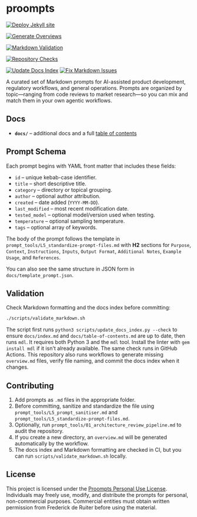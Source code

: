 # proompts

[![Deploy Jekyll site](https://github.com/fderuiter/proompts/actions/workflows/deploy-pages.yml/badge.svg)](https://github.com/fderuiter/proompts/actions/workflows/deploy-pages.yml)

[![Generate Overviews](https://github.com/fderuiter/proompts/actions/workflows/generate-overviews.yml/badge.svg)](https://github.com/fderuiter/proompts/actions/workflows/generate-overviews.yml)

[![Markdown Validation](https://github.com/fderuiter/proompts/actions/workflows/markdown-validation.yml/badge.svg)](https://github.com/fderuiter/proompts/actions/workflows/markdown-validation.yml)

[![Repository Checks](https://github.com/fderuiter/proompts/actions/workflows/repo-checks.yml/badge.svg)](https://github.com/fderuiter/proompts/actions/workflows/repo-checks.yml)

[![Update Docs Index](https://github.com/fderuiter/proompts/actions/workflows/update-docs.yml/badge.svg)](https://github.com/fderuiter/proompts/actions/workflows/update-docs.yml)
[![Fix Markdown Issues](https://github.com/fderuiter/proompts/actions/workflows/fix-markdown-issues.yml/badge.svg)](https://github.com/fderuiter/proompts/actions/workflows/fix-markdown-issues.yml)

A curated set of Markdown prompts for AI-assisted product development, regulatory workflows, and general operations. Prompts are organized by topic—ranging from code reviews to market research—so you can mix and match them in your own agentic workflows.

## Docs

- **`docs/`** – additional docs and a full [table of contents](docs/index.md)

## Prompt Schema

Each prompt begins with YAML front matter that includes these fields:

- `id` – unique kebab-case identifier.
- `title` – short descriptive title.
- `category` – directory or topical grouping.
- `author` – optional author attribution.
- `created` – date added (`YYYY-MM-DD`).
- `last_modified` – most recent modification date.
- `tested_model` – optional model/version used when testing.
- `temperature` – optional sampling temperature.
- `tags` – optional array of keywords.

The body of the prompt follows the template in `prompt_tools/L5_standardize-prompt-files.md` with **H2** sections for `Purpose`, `Context`, `Instructions`, `Inputs`, `Output Format`, `Additional Notes`, `Example Usage`, and `References`.

You can also see the same structure in JSON form in `docs/template_prompt.json`.

## Validation

Check Markdown formatting and the docs index before committing:

```bash
./scripts/validate_markdown.sh
```

The script first runs `python3 scripts/update_docs_index.py --check` to ensure
`docs/index.md` and `docs/table-of-contents.md` are up to date, then runs `mdl`.
It requires both Python 3 and the `mdl` tool. Install the linter with
`gem install mdl` if it isn't already available. The same check runs in GitHub Actions.
This repository also runs workflows to generate missing `overview.md` files, verify file naming, and commit the docs index when it changes.

## Contributing

1. Add prompts as `.md` files in the appropriate folder.
1. Before committing, sanitize and standardize the file using `prompt_tools/L5_prompt_sanitiser.md` and `prompt_tools/L5_standardize-prompt-files.md`.
1. Optionally, run `prompt_tools/01_architecture_review_pipeline.md` to audit the repository.
1. If you create a new directory, an `overview.md` will be generated automatically by the workflow.
1. The docs index and Markdown formatting are checked in CI, but you can run `scripts/validate_markdown.sh` locally.

## License

This project is licensed under the [Proompts Personal Use License](LICENSE.md).
Individuals may freely use, modify, and distribute the prompts for personal,
non-commercial purposes. Commercial entities must obtain written permission
from Frederick de Ruiter before using the material.
